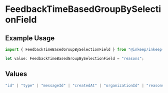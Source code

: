 # FeedbackTimeBasedGroupBySelectionField

## Example Usage

```typescript
import { FeedbackTimeBasedGroupBySelectionField } from "@inkeep/inkeep-analytics/models/components";

let value: FeedbackTimeBasedGroupBySelectionField = "reasons";
```

## Values

```typescript
"id" | "type" | "messageId" | "createdAt" | "organizationId" | "reasons" | "properties" | "userProperties" | "conversationId" | "projectId" | "integrationId" | "updatedAt" | "status"
```